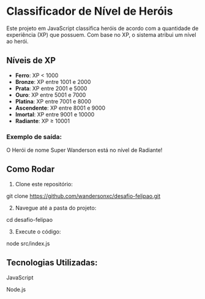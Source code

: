 # Classificador de Nível de Heróis

Este projeto em JavaScript classifica heróis de acordo com a quantidade de experiência (XP) que possuem. Com base no XP, o sistema atribui um nível ao herói.

## Níveis de XP

- **Ferro**: XP < 1000
- **Bronze**: XP entre 1001 e 2000
- **Prata**: XP entre 2001 e 5000
- **Ouro**: XP entre 5001 e 7000
- **Platina**: XP entre 7001 e 8000
- **Ascendente**: XP entre 8001 e 9000
- **Imortal**: XP entre 9001 e 10000
- **Radiante**: XP ≥ 10001

### Exemplo de saída:

O Herói de nome Super Wanderson está no nível de Radiante!

## Como Rodar

1. Clone este repositório: 

git clone https://github.com/wandersonxc/desafio-felipao.git

2. Navegue até a pasta do projeto:

cd desafio-felipao

3. Execute o código:

node src/index.js

## Tecnologias Utilizadas:

JavaScript

Node.js
